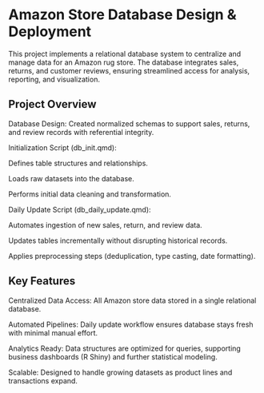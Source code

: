 # Amazon Store Database Design & Deployment

This project implements a relational database system to centralize and manage data for an Amazon rug store. The database integrates sales, returns, and customer reviews, ensuring streamlined access for analysis, reporting, and visualization.


## Project Overview

Database Design: Created normalized schemas to support sales, returns, and review records with referential integrity.

Initialization Script (db_init.qmd):

  Defines table structures and relationships.

  Loads raw datasets into the database.

  Performs initial data cleaning and transformation.

Daily Update Script (db_daily_update.qmd):

  Automates ingestion of new sales, return, and review data.

  Updates tables incrementally without disrupting historical records.

  Applies preprocessing steps (deduplication, type casting, date formatting).
  

## Key Features

Centralized Data Access: All Amazon store data stored in a single relational database.

Automated Pipelines: Daily update workflow ensures database stays fresh with minimal manual effort.

Analytics Ready: Data structures are optimized for queries, supporting business dashboards (R Shiny) and further statistical modeling.

Scalable: Designed to handle growing datasets as product lines and transactions expand.
